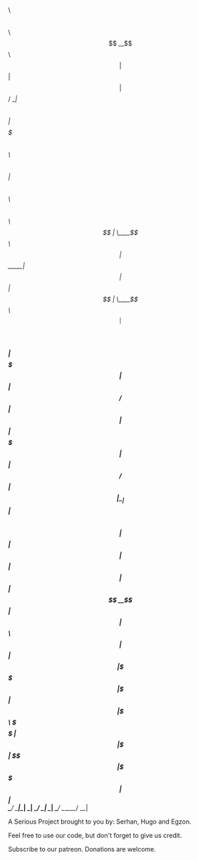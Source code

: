  $$$$$$\            $$\                     $$\            $$\                         
$$  __$$\           $$ |                    $$ |           $$ |                        
$$ /  \__| $$$$$$\  $$ | $$$$$$$\ $$\   $$\ $$ | $$$$$$\ $$$$$$\    $$$$$$\   $$$$$$\  
$$ |       \____$$\ $$ |$$  _____|$$ |  $$ |$$ | \____$$\\_$$  _|  $$  __$$\ $$  __$$\ 
$$ |       $$$$$$$ |$$ |$$ /      $$ |  $$ |$$ | $$$$$$$ | $$ |    $$ /  $$ |$$ |  \__|
$$ |  $$\ $$  __$$ |$$ |$$ |      $$ |  $$ |$$ |$$  __$$ | $$ |$$\ $$ |  $$ |$$ |      
\$$$$$$  |\$$$$$$$ |$$ |\$$$$$$$\ \$$$$$$  |$$ |\$$$$$$$ | \$$$$  |\$$$$$$  |$$ |      
 \______/  \_______|\__| \_______| \______/ \__| \_______|  \____/  \______/ \__|    

 A Serious Project brought to you by: Serhan, Hugo and Egzon.

 Feel free to use our code, but don't forget to give us credit.

 Subscribe to our patreon. Donations are welcome.
